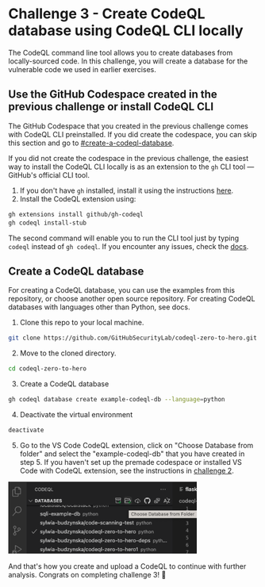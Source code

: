 # Challenge 3 - Create CodeQL database using CodeQL CLI locally

The CodeQL command line tool allows you to create databases from locally-sourced code. In this challenge, you will create a database for the vulnerable code we used in earlier exercises. 

## Use the GitHub Codespace created in the previous challenge or install CodeQL CLI
The GitHub Codespace that you created in the previous challenge comes with CodeQL CLI preinstalled. If you did create the codespace, you can skip this section and go to [#create-a-codeql-database](#create-a-codeql-database).

If you did not create the codespace in the previous challenge, the easiest way to install the CodeQL CLI locally is as an extension to the `gh` CLI tool — GitHub's official CLI tool.
1. If you don't have `gh` installed, install it using the instructions [here](https://github.com/cli/cli#installation).
2. Install the CodeQL extension using:
```bash
gh extensions install github/gh-codeql
gh codeql install-stub
```
The second command will enable you to run the CLI tool just by typing `codeql` instead of `gh codeql`.
If you encounter any issues, check the [docs](https://github.com/github/gh-codeql#installation).

## Create a CodeQL database
For creating a CodeQL database, you can use the examples from this repository, or choose another open source repository. For creating CodeQL databases with languages other than Python, see docs.
1. Clone this repo to your local machine.
```bash
git clone https://github.com/GitHubSecurityLab/codeql-zero-to-hero.git
```
2. Move to the cloned directory.
```bash
cd codeql-zero-to-hero
```
3. Create a CodeQL database
```bash
gh codeql database create example-codeql-db --language=python
```
4. Deactivate the virtual environment
```bash
deactivate
```
5. Go to the VS Code CodeQL extension, click on "Choose Database from folder" and select the "example-codeql-db" that you have created in step 5. 
If you haven't set up the premade codespace or installed VS Code with CodeQL extension, see the instructions in [challenge 2](https://github.com/GitHubSecurityLab/codeql-zero-to-hero/blob/main/2/challenge-2/instructions.md).
<img src="../../images/choose-db.png" width="380" alt="Screenshot: Select CodeQL DB from folder icon">

And that's how you create and upload a CodeQL to continue with further analysis.
Congrats on completing challenge 3! 🎉
